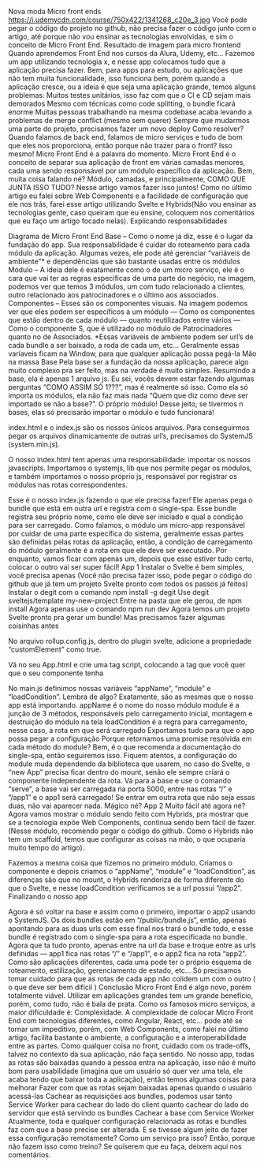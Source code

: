 ﻿Nova moda Micro front ends
https://i.udemycdn.com/course/750x422/1341268_c20e_3.jpg
Você pode pegar o código do projeto no github, não precisa fazer o código junto com o artigo, até porque não vou ensinar as tecnologias envolvidas, e sim o conceito de Micro Front End.
Resultado de imagem para micro frontend
Quando aprendemos Front End nos cursos da Alura, Udemy, etc… Fazemos um app utilizando tecnologia x, e nesse app colocamos tudo que a aplicação precisa fazer. Bem, para apps para estudo, ou aplicações que não tem muita funcionalidade, isso funciona bem, porém quando a aplicação cresce, ou a ideia é que seja uma aplicação grande, temos alguns problemas:
Muitos testes unitários, isso faz com que o CI e CD sejam mais demorados
Mesmo com técnicas como code splitting, o bundle ficará enorme
Muitas pessoas trabalhando na mesma codebase acaba levando a problemas de merge conflict (mesmo sem querer)
Sempre que mudarmos uma parte do projeto, precisamos fazer um novo deploy
Como resolver? Quando falamos de back end, falamos de micro serviços e tudo de bom que eles nos proporciona, então porque não trazer para o front? Isso mesmo! Micro Front End é a palavra do momento. Micro Front End é o conceito de separar sua aplicação de front em várias camadas menores, cada uma sendo responsável por um módulo específico da aplicação.
Bem, muita coisa falando né? Módulo, camadas, e principalmente, COMO QUE JUNTA ISSO TUDO? Nesse artigo vamos fazer isso juntos! Como no último artigo eu falei sobre Web Components e a facilidade de configuração que ele nos trás, farei esse artigo utilizando Svelte e Hybrids(Não vou ensinar as tecnologias gente, caso queiram que eu ensine, coloquem nos comentários que eu faço um artigo focado nelas).
Explicando responsabilidades

Diagrama de Micro Front End
Base – Como o nome já diz, esse é o lugar da fundação do app. Sua responsabilidade é cuidar do roteamento para cada módulo da aplicação. Algumas vezes, ele pode até gerenciar “variáveis de ambiente”* e dependências que são bastante usadas entre os módulos
Módulo – A ideia dele é exatamente como o de um micro serviço, ele é o cara que vai ter as regras específicas de uma parte do negócio, na imagem, podemos ver que temos 3 módulos, um com tudo relacionado a clientes, outro relacionado aos patrocinadores e o último aos associados.
Componentes – Esses são os componentes visuais. Na imagem podemos ver que eles podem ser específicos a um módulo — Como os componentes que estão dentro de cada módulo — quanto reutilizados entre vários — Como o componente S, que é utilizado no módulo de Patrocinadores quanto no de Associados.
*Essas variáveis de ambiente podem ser url’s de cada bundle a ser baixado, a roda de cada um, etc… Geralmente essas varíaveis ficam na Window, para que qualquer aplicação possa pegá-la
Mão na massa
Base
Pela base ser a fundação da nossa aplicação, parece algo muito complexo pra ser feito, mas na verdade é muito simples. Resumindo a base, ela é apenas 1 arquivo js. Eu sei, vocês devem estar fazendo algumas perguntas
“COMO ASSIM SÓ 1???”, mas é realmente só isso. Como ela só importa os módulos, ela não faz mais nada
“Quem que diz como deve ser importado se não a base?”. O próprio módulo! Desse jeito, se tivermos n bases, elas só precisarão importar o módulo e tudo funcionará!

index.html e o index.js são os nossos únicos arquivos. Para conseguirmos pegar os arquivos dinamicamente de outras url’s, precisamos do SystemJS (system.min.js).

O nosso index.html tem apenas uma responsabilidade: importar os nossos javascripts. Importamos o systemjs, lib que nos permite pegar os módulos, e também importamos o nosso próprio js, responsável por registrar os módulos nas rotas correspondentes.

Esse é o nosso index.js fazendo o que ele precisa fazer! Ele apenas pega o bundle que está em outra url e registra com o single-spa. Esse bundle registra seu próprio nome, como ele deve ser iniciado e qual a condição para ser carregado. Como falamos, o módulo um micro-app responsável por cuidar de uma parte específica do sistema, geralmente essas partes são definidas pelas rotas da aplicação, então, a condição de carregamento do módulo geralmente é a rota em que ele deve ser executado. Por enquanto, vamos ficar com apenas um, depois que esse estiver tudo certo, colocar o outro vai ser super fácil!
App 1
Instalar o Svelte é bem simples, você precisa apenas (Você não precisa fazer isso, pode pegar o código do github que já tem um projeto Svelte pronto com todos os passos já feitos)
Instalar o degit com o comando npm install -g degit
Use degit sveltejs/template my-new-project
Entre na pasta que ele gerou, de npm install
Agora apenas use o comando npm run dev
Agora temos um projeto Svelte pronto pra gerar um bundle! Mas precisamos fazer algumas coisinhas antes

No arquivo rollup.config.js, dentro do plugin svelte, adicione a propriedade “customElement” como true.

Vá no seu App.html e crie uma tag script, colocando a tag que você quer que o seu componente tenha

No main.js definimos nossas variáveis “appName”, “module” e “loadCondition”. Lembra de algo? Exatamente, são as mesmas que o nosso app está importando.
appName é o nome do nosso módulo
module é a junção de 3 métodos, responsáveis pelo carregamento inicial, montagem e destruição do módulo na tela
loadCondition é a regra para carregamento, nesse caso, a rota em que será carregado
Exportamos tudo para que o app possa pegar a configuração
Porque retornamos uma promise resolvida em cada método do module? Bem, é o que recomenda a documentação do single-spa, então seguiremos isso.
Fiquem atentos, a configuração do module muda dependendo da biblioteca que usarem, no caso do Svelte, o “new App” precisa ficar dentro do mount, senão ele sempre criará o componente independente da rota.
Vá para a base e use o comando “serve”, a base vai ser carregada na porta 5000, entre nas rotas “/” e “/app1” e o app1 será carregado! Se entrar em outra rota que não seja essas duas, não vai aparecer nada. Mágico né?
App 2
Muito fácil até agora né? Agora vamos mostrar o módulo sendo feito com Hybrids, pra mostrar que se a tecnologia expõe Web Components, continua sendo bem fácil de fazer. (Nesse módulo, recomendo pegar o código do github. Como o Hybrids não tem um scaffold, temos que configurar as coisas na mão, o que ocuparia muito tempo do artigo).

Fazemos a mesma coisa que fizemos no primeiro módulo. Criamos o componente e depois criamos o “appName”, “module” e “loadCondition”, as diferenças são que no mount, o Hybrids renderiza de forma diferente do que o Svelte, e nesse loadCondition verificamos se a url possui “/app2”.
Finalizando o nosso app

Agora é só voltar na base e assim como o primeiro, importar o app2 usando o SystemJS. Os dois bundles estão em “/public/bundle.js”, então, apenas apontando para as duas urls com esse final nos trará o bundle todo, e esse bundle é registrado com o single-spa para a rota especificada no bundle.
Agora que ta tudo pronto, apenas entre na url da base e troque entre as urls definidas — app1 fica nas rotas “/” e “/app1”, e o app2 fica na rota “app2”.
Como são aplicações diferentes, cada uma pode ter o próprio esquema de roteamento, estilização, gerenciamento de estado, etc… Só precisamos tomar cuidado para que as rotas de cada app não colidem um com o outro ( o que deve ser bem difícil )
Conclusão
Micro Front End é algo novo, porém totalmente viável. Utilizar em aplicações grandes tem um grande benefício, porém, como tudo, não é bala de prata. Como os famosos micro serviços, a maior dificuldade é: Complexidade. A complexidade de colocar Micro Front End com tecnologias diferentes, como Angular, React, etc… pode até se tornar um impeditivo, porém, com Web Components, como falei no último artigo, facilita bastante o ambiente, a configuração e a interoperabilidade entre as partes.
Como qualquer coisa no front, cuidado com os trade-offs, talvez no contexto da sua aplicação, não faça sentido.
No nosso app, todas as rotas são baixadas quando a pessoa entra na aplicação, isso não é muito bom para usabilidade (imagina que um usuário só quer ver uma tela, ele acaba tendo que baixar toda a aplicação), então temos algumas coisas para melhorar
Fazer com que as rotas sejam baixadas apenas quando o usuário acessá-las
Cachear as requisições aos bundles, podemos usar tanto Service Worker para cachear do lado do client quanto cachear do lado do servidor que está servindo os bundles
Cachear a base com Service Worker
Atualmente, toda e qualquer configuração relacionada as rotas e bundles faz com que a base precise ser alterada. E se tivesse algum jeito de fazer essa configuração remotamente? Como um serviço pra isso?
Então, porque não fazem isso como treino? Se quiserem que eu faça, deixem aqui nos comentários.